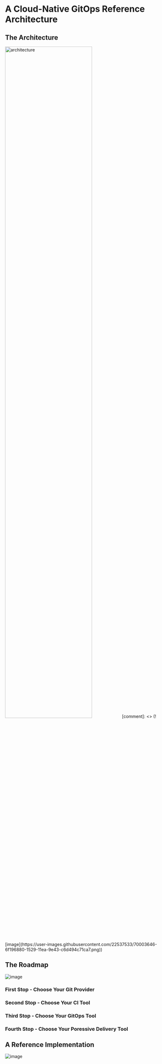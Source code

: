 # A Cloud-Native GitOps Reference Architecture

## The Architecture
<img src="https://user-images.githubusercontent.com/22537533/70003646-6f196880-1529-11ea-9e43-c6d494c71ca7.png" alt="architecture" width="75%" />
[comment]: <> (![image](https://user-images.githubusercontent.com/22537533/70003646-6f196880-1529-11ea-9e43-c6d494c71ca7.png))

## The Roadmap
![image](https://user-images.githubusercontent.com/22537533/69999200-b0a41680-151d-11ea-959b-5c088af4c437.png)

### First Stop - Choose Your Git Provider

### Second Stop - Choose Your CI Tool

### Third Stop - Choose Your GitOps Tool

### Fourth Stop - Choose Your Poressive Delivery Tool

## A Reference Implementation
![image](https://user-images.githubusercontent.com/22537533/69929016-26a76f80-1483-11ea-8a59-776f84c48acd.png)
